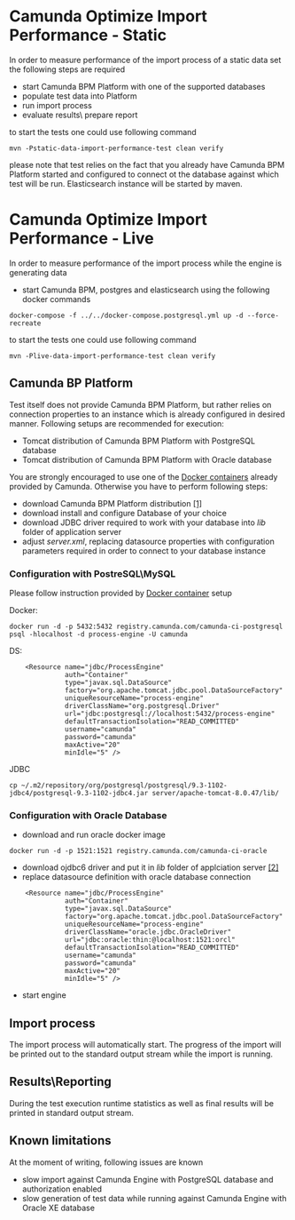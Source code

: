# Camunda Optimize Import Performance - Static

In order to measure performance of the import process of a static data set the following steps are required

* start Camunda BPM Platform with one of the supported databases 
* populate test data into Platform 
* run import process 
* evaluate results\ prepare report 

to start the tests one could use following command

```
mvn -Pstatic-data-import-performance-test clean verify
```

please note that test relies on the fact that you already have Camunda BPM Platform started and 
configured to connect ot the database against which test will be run. Elasticsearch
instance will be started by maven.

# Camunda Optimize Import Performance - Live

In order to measure performance of the import process while the engine is generating data

* start Camunda BPM, postgres and elasticsearch using the following docker commands

```
docker-compose -f ../../docker-compose.postgresql.yml up -d --force-recreate
```

to start the tests one could use following command

```
mvn -Plive-data-import-performance-test clean verify
```



## Camunda BP Platform 

Test itself does not provide Camunda BPM Platform, but rather relies on connection properties to an instance 
which is already configured in desired manner. Following setups are recommended for execution: 

* Tomcat distribution of Camunda BPM Platform with PostgreSQL database 
* Tomcat distribution of Camunda BPM Platform with Oracle database

You are strongly encouraged to use one of the [Docker containers][docker-containers] already provided by 
Camunda. Otherwise you have to perform following steps: 

* download Camunda BPM Platform distribution [[1]][camunda-distro]
* download install and configure Database of your choice 
* download JDBC driver required to work with your database into _lib_ folder of application server
* adjust _server.xml_, replacing datasource properties with configuration parameters required in order
to connect to your database instance

### Configuration with PostreSQL\MySQL

Please follow instruction provided by [Docker container][docker-containers] setup

Docker: 
```
docker run -d -p 5432:5432 registry.camunda.com/camunda-ci-postgresql
psql -hlocalhost -d process-engine -U camunda
```

DS: 
```
    <Resource name="jdbc/ProcessEngine"
              auth="Container"
              type="javax.sql.DataSource"
              factory="org.apache.tomcat.jdbc.pool.DataSourceFactory"
              uniqueResourceName="process-engine"
              driverClassName="org.postgresql.Driver"
              url="jdbc:postgresql://localhost:5432/process-engine"
              defaultTransactionIsolation="READ_COMMITTED"
              username="camunda"  
              password="camunda"
              maxActive="20"
              minIdle="5" />
```

JDBC
```
cp ~/.m2/repository/org/postgresql/postgresql/9.3-1102-jdbc4/postgresql-9.3-1102-jdbc4.jar server/apache-tomcat-8.0.47/lib/
```

### Configuration with Oracle Database

* download and run oracle docker image 
```
docker run -d -p 1521:1521 registry.camunda.com/camunda-ci-oracle
```
* download ojdbc6 driver and put it in _lib_ folder of applciation server [[2]][ojdbc6]
* replace datasource definition with oracle database connection
```
    <Resource name="jdbc/ProcessEngine"
              auth="Container"
              type="javax.sql.DataSource" 
              factory="org.apache.tomcat.jdbc.pool.DataSourceFactory"
              uniqueResourceName="process-engine"
              driverClassName="oracle.jdbc.OracleDriver" 
              url="jdbc:oracle:thin:@localhost:1521:orcl"
              defaultTransactionIsolation="READ_COMMITTED"
              username="camunda"  
              password="camunda"
              maxActive="20"
              minIdle="5" />
```
* start engine

  
## Import process 

The import process will automatically start. The progress of the import will be printed out to the standard output stream while the import is running.
 
## Results\Reporting 

During the test execution runtime statistics as well as final results will be printed in standard output stream. 

## Known limitations

At the moment of writing, following issues are known

* slow import against Camunda Engine with PostgreSQL database and authorization enabled 
* slow generation of test data while running against Camunda Engine with Oracle XE database

[docker-containers]: https://github.com/camunda/docker-camunda-bpm-platform
[camunda-distro]: https://camunda.org/release/camunda-bpm/tomcat/
[ojdbc6]: https://app.camunda.com/nexus/service/local/repositories/thirdparty/content/com/oracle/jdbc/ojdbc6/12.1.0.2/ojdbc6-12.1.0.2.jar
